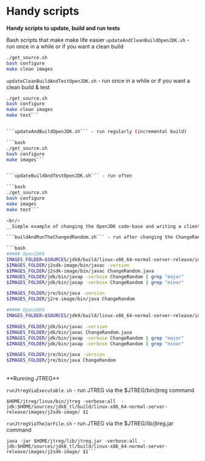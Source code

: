 # Handy scripts

**Handy scripts to update, build and run tests**

Bash scripts that make make life easier
```updateAndCleanBuildOpenJDK.sh``` - run once in a while or if you want a clean build

```bash
./get_source.sh
bash configure
make clean images
```

```updateCleanBuildAndTestOpenJDK.sh``` - run once in a while or if you want a clean build & test

```bash
./get_source.sh
bash configure
make clean images
make test```


```updateAndBuildOpenJDK.sh``` - run regularly (incremental build)

```bash
./get_source.sh
bash configure
make images```


```updateBuildAndTestOpenJDK.sh``` - run often

```bash
./get_source.sh
bash configure
make images
make test```

<br/>
__Simple example of changing the OpenJDK code-base and writing a client program to use the change__

```buildAndRunTheChangedRandom.sh``` - run after changing the ChangeRandom.java file

```bash
##### OpenJDK8
IMAGES_FOLDER=$SOURCES/jdk8/build/linux-x86_64-normal-server-release/images
$IMAGES_FOLDER/j2sdk-image/bin/javac -version
$IMAGES_FOLDER/j2sdk-image/bin/javac ChangeRandom.java
$IMAGES_FOLDER/jdk/bin/javap -verbose ChangeRandom | grep "major"
$IMAGES_FOLDER/jdk/bin/javap -verbose ChangeRandom | grep "minor"

$IMAGES_FOLDER/jre/bin/java -version
$IMAGES_FOLDER/j2re-image/bin/java ChangeRandom
```

```bash
##### OpenJDK9
IMAGES_FOLDER=$SOURCES/jdk9/build/linux-x86_64-normal-server-release/images

$IMAGES_FOLDER/jdk/bin/javac -version
$IMAGES_FOLDER/jdk/bin/javac ChangeRandom.java
$IMAGES_FOLDER/jdk/bin/javap -verbose ChangeRandom | grep "major"
$IMAGES_FOLDER/jdk/bin/javap -verbose ChangeRandom | grep "minor"

$IMAGES_FOLDER/jre/bin/java -version
$IMAGES_FOLDER/jre/bin/java ChangeRandom
```

<br/>
**Running JTREG**

```runJtregViaExecutable.sh``` - run JTREG via the $JTREG/bin/jtreg command

```
$HOME/jtreg/linux/bin/jtreg -verbose:all  -jdk:$HOME/sources/jdk8_tl/build/linux-x86_64-normal-server-release/images/j2sdk-image/ $1
```

```runJtregViaTheJarFile.sh``` - run JTREG via the $JTREG/lib/jtreg.jar command

```
java -jar $HOME/jtreg/lib/jtreg.jar -verbose:all  -jdk:$HOME/sources/jdk8_tl/build/linux-x86_64-normal-server-release/images/j2sdk-image/ $1```